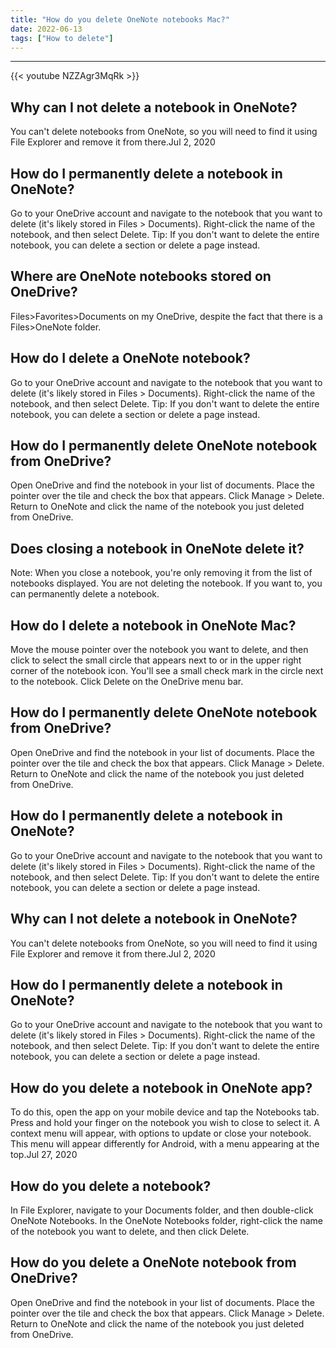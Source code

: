 ```yaml
---
title: "How do you delete OneNote notebooks Mac?"
date: 2022-06-13
tags: ["How to delete"]
---
```


---
{{< youtube NZZAgr3MqRk >}}
## Why can I not delete a notebook in OneNote?
You can't delete notebooks from OneNote, so you will need to find it using File Explorer and remove it from there.Jul 2, 2020

## How do I permanently delete a notebook in OneNote?
Go to your OneDrive account and navigate to the notebook that you want to delete (it's likely stored in Files > Documents). Right-click the name of the notebook, and then select Delete. Tip: If you don't want to delete the entire notebook, you can delete a section or delete a page instead.

## Where are OneNote notebooks stored on OneDrive?
Files>Favorites>Documents on my OneDrive, despite the fact that there is a Files>OneNote folder.

## How do I delete a OneNote notebook?
Go to your OneDrive account and navigate to the notebook that you want to delete (it's likely stored in Files > Documents). Right-click the name of the notebook, and then select Delete. Tip: If you don't want to delete the entire notebook, you can delete a section or delete a page instead.

## How do I permanently delete OneNote notebook from OneDrive?
Open OneDrive and find the notebook in your list of documents. Place the pointer over the tile and check the box that appears. Click Manage > Delete. Return to OneNote and click the name of the notebook you just deleted from OneDrive.

## Does closing a notebook in OneNote delete it?
Note: When you close a notebook, you're only removing it from the list of notebooks displayed. You are not deleting the notebook. If you want to, you can permanently delete a notebook.

## How do I delete a notebook in OneNote Mac?
Move the mouse pointer over the notebook you want to delete, and then click to select the small circle that appears next to or in the upper right corner of the notebook icon. You'll see a small check mark in the circle next to the notebook. Click Delete on the OneDrive menu bar.

## How do I permanently delete OneNote notebook from OneDrive?
Open OneDrive and find the notebook in your list of documents. Place the pointer over the tile and check the box that appears. Click Manage > Delete. Return to OneNote and click the name of the notebook you just deleted from OneDrive.

## How do I permanently delete a notebook in OneNote?
Go to your OneDrive account and navigate to the notebook that you want to delete (it's likely stored in Files > Documents). Right-click the name of the notebook, and then select Delete. Tip: If you don't want to delete the entire notebook, you can delete a section or delete a page instead.

## Why can I not delete a notebook in OneNote?
You can't delete notebooks from OneNote, so you will need to find it using File Explorer and remove it from there.Jul 2, 2020

## How do I permanently delete a notebook in OneNote?
Go to your OneDrive account and navigate to the notebook that you want to delete (it's likely stored in Files > Documents). Right-click the name of the notebook, and then select Delete. Tip: If you don't want to delete the entire notebook, you can delete a section or delete a page instead.

## How do you delete a notebook in OneNote app?
To do this, open the app on your mobile device and tap the Notebooks tab. Press and hold your finger on the notebook you wish to close to select it. A context menu will appear, with options to update or close your notebook. This menu will appear differently for Android, with a menu appearing at the top.Jul 27, 2020

## How do you delete a notebook?
In File Explorer, navigate to your Documents folder, and then double-click OneNote Notebooks. In the OneNote Notebooks folder, right-click the name of the notebook you want to delete, and then click Delete.

## How do you delete a OneNote notebook from OneDrive?
Open OneDrive and find the notebook in your list of documents. Place the pointer over the tile and check the box that appears. Click Manage > Delete. Return to OneNote and click the name of the notebook you just deleted from OneDrive.

